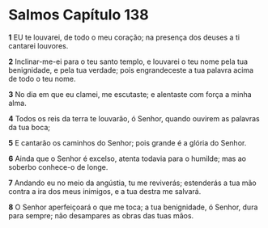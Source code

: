 # Salmos Capítulo 138

**1** 	EU te louvarei, de todo o meu coração; na presença dos deuses a ti cantarei louvores.

**2** 	Inclinar-me-ei para o teu santo templo, e louvarei o teu nome pela tua benignidade, e pela tua verdade; pois engrandeceste a tua palavra acima de todo o teu nome.

**3** 	No dia em que eu clamei, me escutaste; e alentaste com força a minha alma.

**4** 	Todos os reis da terra te louvarão, ó Senhor, quando ouvirem as palavras da tua boca;

**5** 	E cantarão os caminhos do Senhor; pois grande é a glória do Senhor.

**6** 	Ainda que o Senhor é excelso, atenta todavia para o humilde; mas ao soberbo conhece-o de longe.

**7** 	Andando eu no meio da angústia, tu me reviverás; estenderás a tua mão contra a ira dos meus inimigos, e a tua destra me salvará.

**8** 	O Senhor aperfeiçoará o que me toca; a tua benignidade, ó Senhor, dura para sempre; não desampares as obras das tuas mãos.

